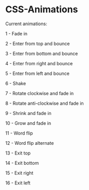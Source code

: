 # CSS-Animations

Current animations:

1 - Fade in

2 - Enter from top and bounce

3 - Enter from bottom and bounce

4 - Enter from right and bounce

5 - Enter from left and bounce

6 - Shake

7 - Rotate clockwise and fade in

8 - Rotate anti-clockwise and fade in

9 - Shrink and fade in

10 - Grow and fade in

11 - Word flip

12 - Word flip alternate

13 - Exit top

14 - Exit bottom

15 - Exit right

16 - Exit left
